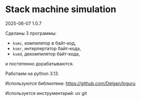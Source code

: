 Stack machine simulation
=============================

2025-06-07 1.0.7

Сделаны 3 программы:
- `ksmc`, компилятор в байт-код,
- `ksmr`, интерпертатор байт-кода,
- `ksmd`, декомпилятор байт-кода,

и постепенно дорабатываются.

Работаем на python 3.13.

Используются библиотеки:
https://github.com/Delgan/loguru

Используется инструментарий:
uv
git
